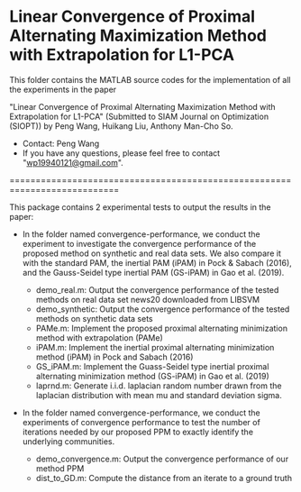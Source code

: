 # Linear Convergence of Proximal Alternating Maximization Method with Extrapolation for L1-PCA

This folder contains the MATLAB source codes for the implementation of all the experiments in the paper

"Linear Convergence of Proximal Alternating Maximization Method with Extrapolation for L1-PCA" (Submitted to SIAM Journal on Optimization (SIOPT))
by Peng Wang, Huikang Liu, Anthony Man-Cho So.

* Contact: Peng Wang
* If you have any questions, please feel free to contact "wp19940121@gmail.com".

===========================================================================

This package contains 2 experimental tests to output the results in the paper:

* In the folder named convergence-performance, we conduct the experiment to investigate the convergence performance of the proposed method on synthetic and real data sets.  We also compare it with the standard PAM, the inertial PAM (iPAM) in Pock & Sabach (2016), and the Gauss-Seidel type inertial PAM (GS-iPAM) in Gao et al. (2019).
  - demo_real.m: Output the convergence performance of the tested methods on real data set news20 downloaded from LIBSVM
  - demo_synthetic: Output the convergence performance of the tested methods on synthetic data sets
  - PAMe.m: Implement the proposed proximal alternating minimization method with extrapolation (PAMe)
  - iPAM.m: Implement the inertial proximal alternating minimization method (iPAM) in Pock and Sabach (2016)
  - GS_iPAM.m: Implement the Guass-Seidel type inertial proximal alternating minimization method (GS-iPAM) in Gao et al. (2019)
  - laprnd.m: Generate i.i.d. laplacian random number drawn from the laplacian distribution with mean mu and standard deviation sigma. 

* In the folder named convergence-performance, we conduct the experiments of convergence performance to test the number of iterations needed by our proposed
PPM to exactly identify the underlying communities.
  - demo_convergence.m: Output the convergence performance of our method PPM
  - dist_to_GD.m: Compute the distance from an iterate to a ground truth
